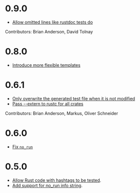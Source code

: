 # 0.9.0

* [Allow omitted lines like rustdoc tests do](https://github.com/brson/rust-skeptic/pull/21)

Contributors: Brian Anderson, David Tolnay

# 0.8.0

* [Introduce more flexible templates](https://github.com/brson/rust-skeptic/pull/20)

# 0.6.1

* [Only overwrite the generated test file when it is not modified](https://github.com/brson/rust-skeptic/pull/10)
* [Pass --extern to rustc for all crates](https://github.com/brson/rust-skeptic/pull/11)

Contributors: Brian Anderson, Markus, Oliver Schneider

# 0.6.0

* [Fix `no_run`](https://github.com/brson/rust-skeptic/pull/7)

# 0.5.0

* [Allow Rust code with hashtags to be tested](https://github.com/brson/rust-skeptic/pull/2).
* [Add support for no_run info string](https://github.com/brson/rust-skeptic/pull/5).
